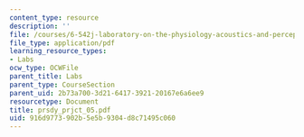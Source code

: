 ```yaml
---
content_type: resource
description: ''
file: /courses/6-542j-laboratory-on-the-physiology-acoustics-and-perception-of-speech-fall-2005/916d9773902b5e5b9304d8c71495c060_prsdy_prjct_05.pdf
file_type: application/pdf
learning_resource_types:
- Labs
ocw_type: OCWFile
parent_title: Labs
parent_type: CourseSection
parent_uid: 2b73a700-3d21-6417-3921-20167e6a6ee9
resourcetype: Document
title: prsdy_prjct_05.pdf
uid: 916d9773-902b-5e5b-9304-d8c71495c060
---
```

